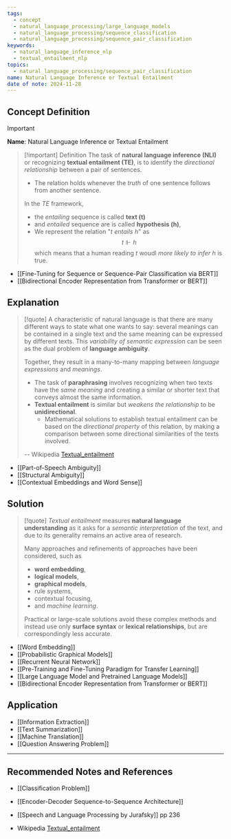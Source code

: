 ```yaml
---
tags:
  - concept
  - natural_language_processing/large_language_models
  - natural_language_processing/sequence_classification
  - natural_language_processing/sequence_pair_classification
keywords:
  - natural_language_inference_nlp
  - textual_entailment_nlp
topics:
  - natural_language_processing/sequence_pair_classification
name: Natural Language Inference or Textual Entailment
date of note: 2024-11-28
---
```


## Concept Definition

>[!important]
>**Name**: Natural Language Inference or Textual Entailment

>[!important] Definition
>The task of **natural language inference (NLI)** or recognizing **textual entailment (TE)**, is to identify the *directional relationship* between a pair of sentences.
>- The relation holds whenever the *truth* of one sentence follows from another sentence.
>
>In the *TE* framework, 
>- the *entailing* sequence is called **text (t)** 
>- and *entailed* sequence are is called  **hypothesis (h)**,
>- We represent the relation "*t entails h*" as $$t \Vdash h$$ which means that a human reading $t$ woudl *more likely to infer* $h$ is true.


- [[Fine-Tuning for Sequence or Sequence-Pair Classification via BERT]]
- [[Bidirectional Encoder Representation from Transformer or BERT]]

## Explanation

>[!quote]
>A characteristic of natural language is that there are many different ways to state what one wants to say: several meanings can be contained in a single text and the same meaning can be expressed by different texts. This *variability of semantic expression* can be seen as the dual problem of **language ambiguity**. 
>
>Together, they result in a many-to-many mapping between *language expressions* and *meanings*. 
>- The task of **paraphrasing** involves recognizing when two texts have the *same meaning* and creating a similar or shorter text that conveys almost the same information. 
>- **Textual entailment** is similar but *weakens the relationship* to be **unidirectional**. 
>	- Mathematical solutions to establish textual entailment can be based on the *directional property* of this relation, by making a comparison between some directional similarities of the texts involved.
>
>-- Wikipedia [Textual_entailment](https://en.wikipedia.org/wiki/Textual_entailment)

- [[Part-of-Speech Ambiguity]]
- [[Structural Ambiguity]]
- [[Contextual Embeddings and Word Sense]]


## Solution

>[!quote]
>*Textual entailment* measures **natural language understanding**  as it asks for a *semantic interpretation* of the text, and due to its generality remains an active area of research. 
>
>Many approaches and refinements of approaches have been considered, such as
>- **word embedding**, 
>- **logical models**, 
>- **graphical models**, 
>- rule systems, 
>- contextual focusing, 
>- and *machine learning*.
>
>Practical or large-scale solutions avoid these complex methods and instead use only **surface syntax** or **lexical relationships**, but are correspondingly less accurate. 

- [[Word Embedding]]
- [[Probabilistic Graphical Models]]
- [[Recurrent Neural Network]]
- [[Pre-Training and Fine-Tuning Paradigm for Transfer Learning]]
- [[Large Language Model and Pretrained Language Models]]
- [[Bidirectional Encoder Representation from Transformer or BERT]]


## Application


- [[Information Extraction]]
- [[Text Summarization]]
- [[Machine Translation]]
- [[Question Answering Problem]]



-----------
##  Recommended Notes and References


- [[Classification Problem]]
- [[Encoder-Decoder Sequence-to-Sequence Architecture]]



- [[Speech and Language Processing by Jurafsky]] pp 236
- Wikipedia [Textual_entailment](https://en.wikipedia.org/wiki/Textual_entailment)